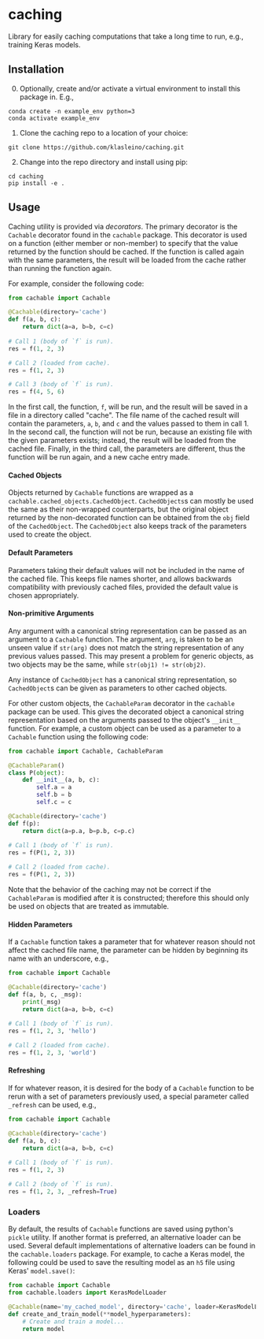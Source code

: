 # caching
Library for easily caching computations that take a long time to run, e.g., training Keras models.

## Installation
0. Optionally, create and/or activate a virtual environment to install this package in. E.g., 
```
conda create -n example_env python=3
conda activate example_env
```

1. Clone the caching repo to a location of your choice:
```
git clone https://github.com/klasleino/caching.git
```

2. Change into the repo directory and install using pip:
```
cd caching
pip install -e .
```

## Usage

Caching utility is provided via *decorators*.
The primary decorator is the `Cachable` decorator found in the `cachable` package.
This decorator is used on a function (either member or non-member) to specify that the value returned by the function should be cached.
If the function is called again with the same parameters, the result will be loaded from the cache rather than running the function again.

For example, consider the following code:
```python
from cachable import Cachable

@Cachable(directory='cache')
def f(a, b, c):
    return dict(a=a, b=b, c=c)
    
# Call 1 (body of `f` is run).
res = f(1, 2, 3)

# Call 2 (loaded from cache).
res = f(1, 2, 3)

# Call 3 (body of `f` is run).
res = f(4, 5, 6)
```
In the first call, the function, `f`, will be run, and the result will be saved in a file in a directory called "cache". 
The file name of the cached result will contain the parameters, `a`, `b`, and `c` and the values passed to them in call 1.
In the second call, the function will not be run, because an existing file with the given parameters exists; instead, the result will be loaded from the cached file.
Finally, in the third call, the parameters are different, thus the function will be run again, and a new cache entry made.

#### Cached Objects
Objects returned by `Cachable` functions are wrapped as a `cachable.cached_objects.CachedObject`.
`CachedObjects`s can mostly be used the same as their non-wrapped counterparts, but the original object returned by the non-decorated function can be obtained from the `obj` field of the `CachedObject`. 
The `CachedObject` also keeps track of the parameters used to create the object.

#### Default Parameters
Parameters taking their default values will not be included in the name of the cached file.
This keeps file names shorter, and allows backwards compatibility with previously cached files, provided the default value is chosen appropriately.

#### Non-primitive Arguments
Any argument with a canonical string representation can be passed as an argument to a `Cachable` function.
The argument, `arg`, is taken to be an unseen value if `str(arg)` does not match the string representation of any previous values passed.
This may present a problem for generic objects, as two objects may be the same, while `str(obj1) != str(obj2)`.

Any instance of `CachedObject` has a canonical string representation, so `CachedObject`s can be given as parameters to other cached objects.

For other custom objects, the `CachableParam` decorator in the `cachable` package can be used.
This gives the decorated object a canonical string representation based on the arguments passed to the object's `__init__` function.
For example, a custom object can be used as a parameter to a `Cachable` function using the following code:
```python
from cachable import Cachable, CachableParam

@CachableParam()
class P(object):
    def __init__(a, b, c):
        self.a = a
        self.b = b
        self.c = c

@Cachable(directory='cache')
def f(p):
    return dict(a=p.a, b=p.b, c=p.c)
    
# Call 1 (body of `f` is run).
res = f(P(1, 2, 3))

# Call 2 (loaded from cache).
res = f(P(1, 2, 3))
```
Note that the behavior of the caching may not be correct if the `CachableParam` is modified after it is constructed; therefore this should only be used on objects that are treated as immutable.

#### Hidden Parameters
If a `Cachable` function takes a parameter that for whatever reason should not affect the cached file name, the parameter can be hidden by beginning its name with an underscore, e.g.,
```python
from cachable import Cachable

@Cachable(directory='cache')
def f(a, b, c, _msg):
    print(_msg)
    return dict(a=a, b=b, c=c)
    
# Call 1 (body of `f` is run).
res = f(1, 2, 3, 'hello')

# Call 2 (loaded from cache).
res = f(1, 2, 3, 'world')
```

#### Refreshing
If for whatever reason, it is desired for the body of a `Cachable` function to be rerun with a set of parameters previously used, a special parameter called `_refresh` can be used, e.g.,
```python
from cachable import Cachable

@Cachable(directory='cache')
def f(a, b, c):
    return dict(a=a, b=b, c=c)
    
# Call 1 (body of `f` is run).
res = f(1, 2, 3)

# Call 2 (body of `f` is run).
res = f(1, 2, 3, _refresh=True)
```

### Loaders

By default, the results of `Cachable` functions are saved using python's `pickle` utility.
If another format is preferred, an alternative loader can be used.
Several default implementations of alternative loaders can be found in the `cachable.loaders` package.
For example, to cache a Keras model, the following could be used to save the resulting model as an `h5` file using Keras' `model.save()`:
```python
from cachable import Cachable
from cachable.loaders import KerasModelLoader

@Cachable(name='my_cached_model', directory='cache', loader=KerasModelLoader())
def create_and_train_model(**model_hyperparameters):
    # Create and train a model...
    return model
```
